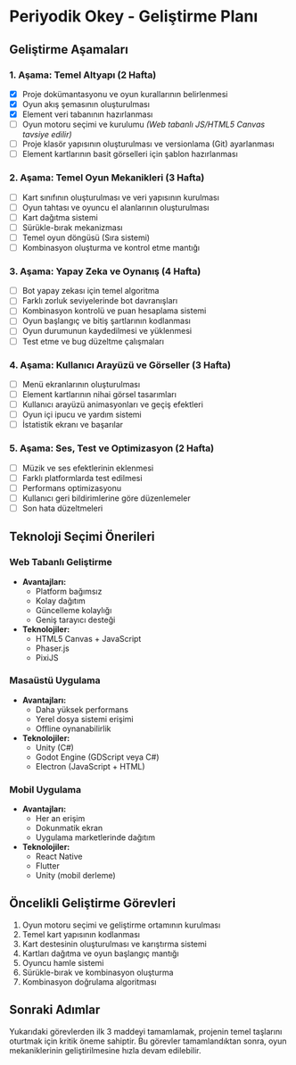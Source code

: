 # Periyodik Okey - Geliştirme Planı

## Geliştirme Aşamaları

### 1. Aşama: Temel Altyapı (2 Hafta)
- [x] Proje dokümantasyonu ve oyun kurallarının belirlenmesi
- [x] Oyun akış şemasının oluşturulması
- [x] Element veri tabanının hazırlanması
- [ ] Oyun motoru seçimi ve kurulumu *(Web tabanlı JS/HTML5 Canvas tavsiye edilir)*
- [ ] Proje klasör yapısının oluşturulması ve versionlama (Git) ayarlanması
- [ ] Element kartlarının basit görselleri için şablon hazırlanması

### 2. Aşama: Temel Oyun Mekanikleri (3 Hafta)
- [ ] Kart sınıfının oluşturulması ve veri yapısının kurulması
- [ ] Oyun tahtası ve oyuncu el alanlarının oluşturulması
- [ ] Kart dağıtma sistemi
- [ ] Sürükle-bırak mekanizması
- [ ] Temel oyun döngüsü (Sıra sistemi)
- [ ] Kombinasyon oluşturma ve kontrol etme mantığı

### 3. Aşama: Yapay Zeka ve Oynanış (4 Hafta)
- [ ] Bot yapay zekası için temel algoritma
- [ ] Farklı zorluk seviyelerinde bot davranışları
- [ ] Kombinasyon kontrolü ve puan hesaplama sistemi
- [ ] Oyun başlangıç ve bitiş şartlarının kodlanması
- [ ] Oyun durumunun kaydedilmesi ve yüklenmesi
- [ ] Test etme ve bug düzeltme çalışmaları

### 4. Aşama: Kullanıcı Arayüzü ve Görseller (3 Hafta)
- [ ] Menü ekranlarının oluşturulması
- [ ] Element kartlarının nihai görsel tasarımları
- [ ] Kullanıcı arayüzü animasyonları ve geçiş efektleri
- [ ] Oyun içi ipucu ve yardım sistemi
- [ ] İstatistik ekranı ve başarılar

### 5. Aşama: Ses, Test ve Optimizasyon (2 Hafta)
- [ ] Müzik ve ses efektlerinin eklenmesi
- [ ] Farklı platformlarda test edilmesi
- [ ] Performans optimizasyonu
- [ ] Kullanıcı geri bildirimlerine göre düzenlemeler
- [ ] Son hata düzeltmeleri

## Teknoloji Seçimi Önerileri

### Web Tabanlı Geliştirme
- **Avantajları:** 
  - Platform bağımsız
  - Kolay dağıtım
  - Güncelleme kolaylığı
  - Geniş tarayıcı desteği
- **Teknolojiler:**
  - HTML5 Canvas + JavaScript
  - Phaser.js
  - PixiJS

### Masaüstü Uygulama
- **Avantajları:**
  - Daha yüksek performans
  - Yerel dosya sistemi erişimi
  - Offline oynanabilirlik
- **Teknolojiler:**
  - Unity (C#)
  - Godot Engine (GDScript veya C#)
  - Electron (JavaScript + HTML)

### Mobil Uygulama
- **Avantajları:**
  - Her an erişim
  - Dokunmatik ekran
  - Uygulama marketlerinde dağıtım
- **Teknolojiler:**
  - React Native
  - Flutter
  - Unity (mobil derleme)

## Öncelikli Geliştirme Görevleri

1. Oyun motoru seçimi ve geliştirme ortamının kurulması
2. Temel kart yapısının kodlanması
3. Kart destesinin oluşturulması ve karıştırma sistemi
4. Kartları dağıtma ve oyun başlangıç mantığı
5. Oyuncu hamle sistemi
6. Sürükle-bırak ve kombinasyon oluşturma
7. Kombinasyon doğrulama algoritması

## Sonraki Adımlar
Yukarıdaki görevlerden ilk 3 maddeyi tamamlamak, projenin temel taşlarını oturtmak için kritik öneme sahiptir. Bu görevler tamamlandıktan sonra, oyun mekaniklerinin geliştirilmesine hızla devam edilebilir. 